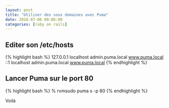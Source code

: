 ```yaml
---
layout: post
title: "Utiliser des sous domaines avec Puma"
date: 2016-07-06 00:06:00
categories: [ruby on rails]
---
```


Editer son /etc/hosts
---------------------

{% highlight bash %}
127.0.0.1 localhost admin.puma.local www.puma.local
::1 localhost admin.puma.local www.puma.local
{% endhighlight %}

Lancer Puma sur le port 80
--------------------------

{% highlight bash %}
% rvmsudo puma s -p 80
{% endhighlight %}

Voilà
